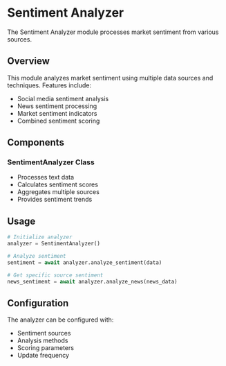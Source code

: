 # Sentiment Analyzer

The Sentiment Analyzer module processes market sentiment from various sources.

## Overview

This module analyzes market sentiment using multiple data sources and techniques. Features include:

- Social media sentiment analysis
- News sentiment processing
- Market sentiment indicators
- Combined sentiment scoring

## Components

### SentimentAnalyzer Class
- Processes text data
- Calculates sentiment scores
- Aggregates multiple sources
- Provides sentiment trends

## Usage

```python
# Initialize analyzer
analyzer = SentimentAnalyzer()

# Analyze sentiment
sentiment = await analyzer.analyze_sentiment(data)

# Get specific source sentiment
news_sentiment = await analyzer.analyze_news(news_data)
```

## Configuration

The analyzer can be configured with:
- Sentiment sources
- Analysis methods
- Scoring parameters
- Update frequency